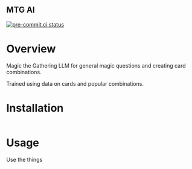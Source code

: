 MTG AI
------

[![pre-commit.ci status](https://results.pre-commit.ci/badge/github/TomMeyer/mtg-combo-ai/main.svg)](https://results.pre-commit.ci/latest/github/TomMeyer/mtg-combo-ai/main)

Overview
========

Magic the Gathering LLM for general magic questions and creating card combinations.

Trained using data on cards and popular combinations.

Installation
============

```bash 
```

Usage
=====

Use the things
